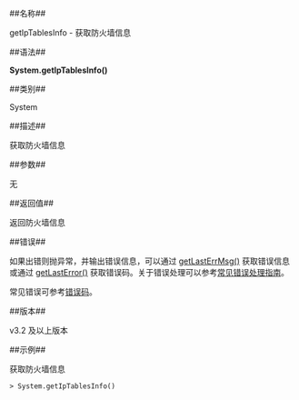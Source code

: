 ##名称##

getIpTablesInfo - 获取防火墙信息

##语法##

**System.getIpTablesInfo()**

##类别##

System

##描述##

获取防火墙信息

##参数##

无

##返回值##

返回防火墙信息

##错误##

如果出错则抛异常，并输出错误信息，可以通过 [getLastErrMsg()](manual/Manual/Sequoiadb_Command/Global/getLastErrMsg.md) 获取错误信息或通过 [getLastError()](manual/Manual/Sequoiadb_Command/Global/getLastError.md) 获取错误码。关于错误处理可以参考[常见错误处理指南](manual/FAQ/faq_sdb.md)。

常见错误可参考[错误码](manual/Manual/Sequoiadb_error_code.md)。

##版本##

v3.2 及以上版本

##示例##

获取防火墙信息

```lang-javascript
> System.getIpTablesInfo()
```